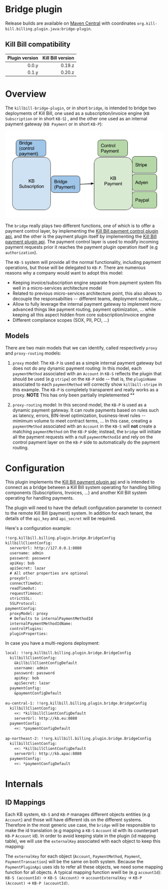 Bridge plugin
=============

Release builds are available on [Maven Central](http://search.maven.org/#search%7Cga%7C1%7Cg%3A%22org.kill-bill.billing.plugin.java%22%20AND%20a%3A%22bridge-plugin%22) with coordinates `org.kill-bill.billing.plugin.java:bridge-plugin`.

Kill Bill compatibility
-----------------------

| Plugin version | Kill Bill version |
| -------------: | ----------------: |
| 0.0.y          | 0.19.z            |
| 0.1.y          | 0.20.z            |

# Overview

The `killbill-bridge-plugin`, or in short `bridge`, is intended to bridge two deployments of Kill Bill, one used as a subscription/invoice engine (`KB Subscription` or in short `KB-S`) , and the other one used as an internal payment gateway (`KB Payment` or in short `KB-P`):


![alt text](https://github.com/killbill/killbill-bridge-plugin/blob/master/assets/KillBillBridgePlugin.png "Bridge Deployment")

The `bridge` really plays two different functions, one of which is to offer a payment control layer, by implementing the [Kill Bill payment control plugin api](https://github.com/killbill/killbill-plugin-api/blob/master/control/src/main/java/org/killbill/billing/control/plugin/api/PaymentControlPluginApi.java), and the other is the payment plugin itself by implementing the [Kill Bill payment plugin api](https://github.com/killbill/killbill-plugin-api/blob/master/payment/src/main/java/org/killbill/billing/payment/plugin/api/PaymentPluginApi.java). The  payment control layer is used to modify incoming payment requests prior it reaches the payment plugin operation itself (e.g `authorization`).

The `KB-S` system will provide all the normal functionality, including payment operations, but those will be delegated to `KB-P`. There are numerous reasons why a company would want to adopt this model:

* Keeping invoice/subscription engine separate from payment system fits well in a micro-services architecture model
* Related to previous micro-services architecture point, this also allows to decouple the responsabilties -- different teams, deployment schedule,...
* Allow to fully leverage the internal payment gateway to implement more advanced things like payment routing, payment optimization, ... while keeping all this aspect hidden from core subscription/invoice engine
* Different compliance scopes (SOX, PII, PCI, ...)


## Models

There are two main models that we can identify, called respectively `proxy` and `proxy-routing` models:

1. `proxy` model: The `KB-P` is used as a simple internal payment gateway but does not do any dynamic payment routing: In this model, each `paymentMethod` associated with an `Account` in `KB-S` reflects the plugin that should be used (e.g `stripe`) on the `KB-P` side -- that is, the `pluginName` associated to each `paymentMethod` will correctly show `killbill-stripe` in this example.  The `KB-P` is completely transparent and really works as a proxy.  **NOTE** This has only been partially impletemented **

2. `proxy-routing` model: In this second model, the `KB-P` is used as a dynamic payment gateway. It can route payments based on rules such as latency, errors, BIN-level optimization, business-level rules -- mimimum volume to meet contract terms, ... In this case, creating a `paymentMethod` associated with an `Account` in the `KB-S` will **not** create a matching  `paymentMethod` on the `KB-P` side; instead, the `bridge` will initiate all the payment requests with a null `paymentMethodId` and rely on the control payment layer on the `KB-P` side to automatically do the payment routing.


# Configuration


This plugin implements the [Kill Bill payment plugin api](https://github.com/killbill/killbill-plugin-api/blob/master/payment/src/main/java/org/killbill/billing/payment/plugin/api/PaymentPluginApi.java) and is intended to connect as a bridge between a Kill Bill system operating for handling billing components (Subscriptions, Invoices, ...) 
and another Kill Bill system operating for handling payments.

The plugin will need to have the default configuration parameter to connect to the remote Kill Bill (payment) system.
In addition for each tenant, the details of the `api_key` and `api_secret` will be required.

Here's a configuration example:

```
!!org.killbill.billing.plugin.bridge.BridgeConfig
killbillClientConfig:
  serverUrl: http://127.0.0.1:8080
  username: admin
  password: password
  apiKey: bob
  apiSecret: lazar
  # All other properties are optional
  proxyUrl:
  connectTimeOut:
  readTimeOut:
  requestTimeout:
  strictSSL:
  SSLProtocol:
paymentConfig:
  proxyModel: proxy
  # Defaults to internalPaymentMethodId
  internalPaymentMethodIdName:
  controlPlugins:
  pluginProperties:
```

In case you have a multi-regions deployment:

```
local: !!org.killbill.billing.plugin.bridge.BridgeConfig
  killbillClientConfig:
    &killbillClientConfigDefault
    username: admin
    password: password
    apiKey: bob
    apiSecret: lazar
  paymentConfig:
    &paymentConfigDefault

eu-central-1: !!org.killbill.billing.plugin.bridge.BridgeConfig
  killbillClientConfig:
    <<: *killbillClientConfigDefault
    serverUrl: http://kb.eu:8080
  paymentConfig:
    <<: *paymentConfigDefault

ap-northeast-2: !!org.killbill.billing.plugin.bridge.BridgeConfig
  killbillClientConfig:
    <<: *killbillClientConfigDefault
    serverUrl: http://kb.apac:8080
  paymentConfig:
    <<: *paymentConfigDefault
```

# Internals

## ID Mappings


Each KB system, `KB-S` and `KB-P` manages different objects entities (e.g `Account`) and those will have different ids on the different systems. Therefore in the most generic use case, the `bridge` will be responsible to make the id translation (e.g mapping a `KB-S` `Account` id with its counterpart `KB-P` `Account` id). In order to avoid keeping state in the plugin (id mapping table), we will use the `externalKey` associated with each object to keep this mapping:

The `externalKey` for each object (`Account`, `PaymentMethod`, `Payment`, `PaymentTransaction`) will be the same on both system. Because the `PaymentPluginApi` uses ids to refer all these objects, we need some mapping function for all objects. A typical mapping function wwill be (e.g `accountId`): `KB-S (accountId)` -> `KB-S (Account)` -> `accountExternalKey` -> `KB-P (Account)` -> `KB-P (accountId)`.





